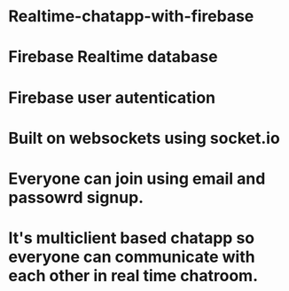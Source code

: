 # Realtime-chatapp-with-firebase 
# Firebase Realtime database
# Firebase user autentication
# Built on websockets using socket.io
# Everyone can join using email and passowrd signup.
# It's multiclient based chatapp so everyone can communicate with each other in real time chatroom.
